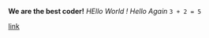 

**We are the best coder!**
*HEllo World !*
*Hello Again*
```3 + 2 = 5 ```

[link](https://www.youtube.com/watch?v=_vZ7x_nFSl0&list=PLj148bJp5wiysyRx_Yza7VUXufTXJ-MUP&index=7)


